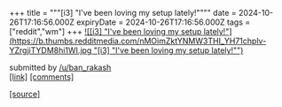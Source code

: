 +++
title = """[i3] "I've been loving my setup lately!""""
date = 2024-10-26T17:16:56.000Z
expiryDate = 2024-10-26T17:16:56.000Z
tags = ["reddit","wm"]
+++
[![[i3] "I've been loving my setup lately!"](https://b.thumbs.redditmedia.com/nMOimZktYNMW3THI_YH71chplv-YZrgjiTYDM8hi1WI.jpg "[i3] "I've been loving my setup lately!"")](https://www.reddit.com/r/unixporn/comments/1gcpzqj/i3_ive_been_loving_my_setup_lately/)

submitted by [/u/ban\_rakash](https://www.reddit.com/user/ban_rakash)  
[\[link\]](https://www.reddit.com/gallery/1gcpzqj) [\[comments\]](https://www.reddit.com/r/unixporn/comments/1gcpzqj/i3_ive_been_loving_my_setup_lately/)

[[source]](https://www.reddit.com/r/unixporn/comments/1gcpzqj/i3_ive_been_loving_my_setup_lately/)
